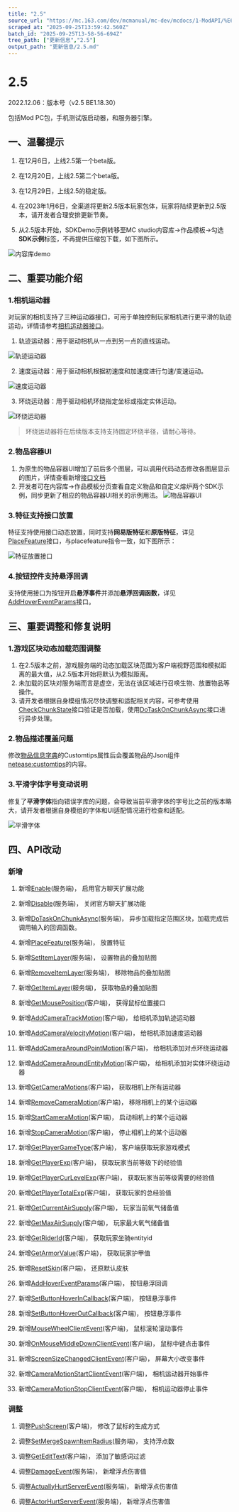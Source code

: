 ```yaml
---
title: "2.5"
source_url: "https://mc.163.com/dev/mcmanual/mc-dev/mcdocs/1-ModAPI/%E6%9B%B4%E6%96%B0%E4%BF%A1%E6%81%AF/2.5.html"
scraped_at: "2025-09-25T13:59:42.560Z"
batch_id: "2025-09-25T13-58-56-694Z"
tree_path: ["更新信息","2.5"]
output_path: "更新信息/2.5.md"
---
```


#  2.5

2022.12.06：版本号（v2.5 BE1.18.30）

包括Mod PC包，手机测试版启动器，和服务器引擎。

##  一、温馨提示

1.  在12月6日，上线2.5第一个beta版。
    
2.  在12月20日，上线2.5第二个beta版。
    
3.  在12月29日，上线2.5的稳定版。
    
4.  在2023年1月6日，全渠道将更新2.5版本玩家包体，玩家将陆续更新到2.5版本，请开发者合理安排更新节奏。
    
5.  从2.5版本开始，SDKDemo示例转移至MC studio内容库→作品模板→勾选**SDK示例**标签，不再提供压缩包下载，如下图所示。
    

![内容库demo](https://mc.163.com/dev/mcmanual/mc-dev/assets/img/contentlib.f33e9bc5.png)

##  二、重要功能介绍

###  1.相机运动器

对玩家的相机支持了三种运动器接口，可用于单独控制玩家相机进行更平滑的轨迹运动，详情请参考[相机运动器接口](/接口/玩家/摄像机#addcameratrackmotion)。

1.  轨迹运动器：用于驱动相机从一点到另一点的直线运动。

![轨迹运动器](https://mc.163.com/dev/mcmanual/mc-dev/assets/img/cameratrackmotion.005181cc.gif)

2.  速度运动器：用于驱动相机根据初速度和加速度进行匀速/变速运动。

![速度运动器](https://mc.163.com/dev/mcmanual/mc-dev/assets/img/cameravelocitymotion.3db78e57.gif)

3.  环绕运动器：用于驱动相机环绕指定坐标或指定实体运动。

![环绕运动器](https://mc.163.com/dev/mcmanual/mc-dev/assets/img/camerarotatemotion.7c49f6b8.gif)

> 环绕运动器将在后续版本支持支持固定环绕半径，请耐心等待。

###  2.物品容器UI

1.  为原生的物品容器UI增加了前后多个图层，可以调用代码动态修改各图层显示的图片，详情查看新增[接口文档](/接口/物品#setitemlayer)
2.  开发者可在内容库→作品模板分页查看自定义物品和自定义熔炉两个SDK示例，同步更新了相应的物品容器UI相关的示例用法。 ![物品容器UI](https://mc.163.com/dev/mcmanual/mc-dev/assets/img/itemcontainerUI.c0945f08.gif)

###  3.特征支持接口放置

特征支持使用接口动态放置，同时支持**网易版特征**和**原版特征**，详见[PlaceFeature](/接口/世界/地图#placefeature)接口，与placefeature指令一致，如下图所示：

![特征放置接口](https://mc.163.com/dev/mcmanual/mc-dev/assets/img/placefeature.29995446.gif)

###  4.按钮控件支持悬浮回调

支持使用接口为按钮开启**悬浮事件**并添加**悬浮回调函数**，详见[AddHoverEventParams](/接口/自定义UI/UI控件#addhovereventparams)接口。

##  三、重要调整和修复说明

###  1.游戏区块动态加载范围调整

1.  在2.5版本之前，游戏服务端的动态加载区块范围为客户端视野范围和模拟距离的最大值，从2.5版本开始将默认为模拟距离。
2.  未加载的区块对服务端而言是虚空，无法在该区域进行召唤生物、放置物品等操作。
3.  请开发者根据自身模组情况尽快调整和适配相关内容，可参考使用[CheckChunkState](/接口/世界/地图#checkchunkstate)接口验证是否加载，使用[DoTaskOnChunkAsync](/接口/世界/地图#dotaskonchunkasync)接口进行异步处理。

###  2.物品描述覆盖问题

修改[物品信息字典](https://mc.163.com/dev/mcmanual/mc-dev/mcguide/20-玩法开发/10-基本概念/1-我的世界基础概念.html#物品信息字典)的Customtips属性后会覆盖物品的Json组件[netease:customtips](https://mc.163.com/dev/mcmanual/mc-dev/mcguide/20-玩法开发/15-自定义游戏内容/1-自定义物品/1-自定义基础物品.html#netease-customtips)的内容。

###  3.平滑字体字号变动说明

修复了**平滑字体**指向错误字库的问题，会导致当前平滑字体的字号比之前的版本略大，请开发者根据自身模组的字体和UI适配情况进行检查和适配。

![平滑字体](https://mc.163.com/dev/mcmanual/mc-dev/assets/img/fontchanges.04cec0ea.png)

##  四、API改动

###  新增

1.  新增[Enable](/接口/实体/官方聊天扩展#enable)(服务端)， 启用官方聊天扩展功能
    
2.  新增[Disable](/接口/实体/官方聊天扩展#disable)(服务端)， 关闭官方聊天扩展功能
    
3.  新增[DoTaskOnChunkAsync](/接口/世界/地图#dotaskonchunkasync)(服务端)， 异步加载指定范围区块，加载完成后调用输入的回调函数。
    
4.  新增[PlaceFeature](/接口/世界/地图#placefeature)(服务端)， 放置特征
    
5.  新增[SetItemLayer](/接口/物品#setitemlayer)(服务端)， 设置物品的叠加贴图
    
6.  新增[RemoveItemLayer](/接口/物品#removeitemlayer)(服务端)， 移除物品的叠加贴图
    
7.  新增[GetItemLayer](/接口/物品#getitemlayer)(服务端)， 获取物品的叠加贴图
    
8.  新增[GetMousePosition](/接口/控制#getmouseposition)(客户端)， 获得鼠标位置接口
    
9.  新增[AddCameraTrackMotion](/接口/玩家/摄像机#addcameratrackmotion)(客户端)， 给相机添加轨迹运动器
    
10.  新增[AddCameraVelocityMotion](/接口/玩家/摄像机#addcameravelocitymotion)(客户端)， 给相机添加速度运动器
     
11.  新增[AddCameraAroundPointMotion](/接口/玩家/摄像机#addcameraaroundpointmotion)(客户端)， 给相机添加对点环绕运动器
     
12.  新增[AddCameraAroundEntityMotion](/接口/玩家/摄像机#addcameraaroundentitymotion)(客户端)， 给相机添加对实体环绕运动器
     
13.  新增[GetCameraMotions](/接口/玩家/摄像机#getcameramotions)(客户端)， 获取相机上所有运动器
     
14.  新增[RemoveCameraMotion](/接口/玩家/摄像机#removecameramotion)(客户端)， 移除相机上的某个运动器
     
15.  新增[StartCameraMotion](/接口/玩家/摄像机#startcameramotion)(客户端)， 启动相机上的某个运动器
     
16.  新增[StopCameraMotion](/接口/玩家/摄像机#stopcameramotion)(客户端)， 停止相机上的某个运动器
     
17.  新增[GetPlayerGameType](/接口/玩家/游戏模式#getplayergametype)(客户端)， 客户端获取玩家游戏模式
     
18.  新增[GetPlayerExp](/接口/玩家/属性#getplayerexp)(客户端)， 获取玩家当前等级下的经验值
     
19.  新增[GetPlayerCurLevelExp](/接口/玩家/属性#getplayercurlevelexp)(客户端)， 获取玩家当前等级需要的经验值
     
20.  新增[GetPlayerTotalExp](/接口/玩家/属性#getplayertotalexp)(客户端)， 获取玩家的总经验值
     
21.  新增[GetCurrentAirSupply](/接口/实体/属性#getcurrentairsupply)(客户端)， 玩家当前氧气储备值
     
22.  新增[GetMaxAirSupply](/接口/实体/属性#getmaxairsupply)(客户端)， 玩家最大氧气储备值
     
23.  新增[GetRiderId](/接口/实体/属性#getriderid)(客户端)， 获取玩家坐骑entityid
     
24.  新增[GetArmorValue](/接口/玩家/属性#getarmorvalue)(客户端)， 获取玩家护甲值
     
25.  新增[ResetSkin](/接口/玩家/渲染#resetskin)(客户端)， 还原默认皮肤
     
26.  新增[AddHoverEventParams](/接口/自定义UI/UI控件#addhovereventparams)(客户端)， 按钮悬浮回调
     
27.  新增[SetButtonHoverInCallback](/接口/自定义UI/UI控件#setbuttonhoverincallback)(客户端)， 按钮悬浮事件
     
28.  新增[SetButtonHoverOutCallback](/接口/自定义UI/UI控件#setbuttonhoveroutcallback)(客户端)， 按钮悬浮事件
     
29.  新增[MouseWheelClientEvent](/事件/控制#mousewheelclientevent)(客户端)， 鼠标滚轮滚动事件
     
30.  新增[OnMouseMiddleDownClientEvent](/事件/控制#onmousemiddledownclientevent)(客户端)， 鼠标中键点击事件
     
31.  新增[ScreenSizeChangedClientEvent](/事件/UI#screensizechangedclientevent)(客户端)， 屏幕大小改变事件
     
32.  新增[CameraMotionStartClientEvent](/事件/玩家#cameramotionstartclientevent)(客户端)， 相机运动器开始事件
     
33.  新增[CameraMotionStopClientEvent](/事件/玩家#cameramotionstopclientevent)(客户端)， 相机运动器停止事件
     

###  调整

1.  调整[PushScreen](/接口/自定义UI/通用#pushscreen)(客户端)， 修改了鼠标的生成方式
    
2.  调整[SetMergeSpawnItemRadius](/接口/世界/地图#setmergespawnitemradius)(服务端)， 支持浮点数
    
3.  调整[GetEditText](/接口/自定义UI/UI控件#getedittext)(客户端)， 添加了敏感词过滤
    
4.  调整[DamageEvent](/事件/实体#damageevent)(服务端)， 新增浮点伤害值
    
5.  调整[ActuallyHurtServerEvent](/事件/实体#actuallyhurtserverevent)(服务端)， 新增浮点伤害值
    
6.  调整[ActorHurtServerEvent](/事件/实体#actorhurtserverevent)(服务端)， 新增浮点伤害值